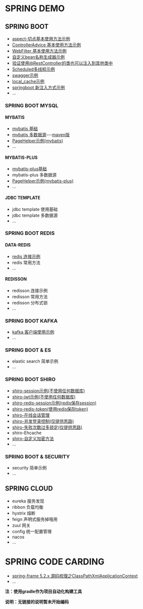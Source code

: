 # SPRING DEMO

## SPRING BOOT
- [aspect-切点基本使用方法示例](./aspect)
- [ControllerAdvice 基本使用方法示例](./controller_advice)
- [WebFilter 基本使用方法示例](./web_filter)
- [自定义bean名称生成器示例](./bean_name_generator)
- [验证使用@RestController的类也可以注入到其他类中](./controller_injection)
- [Scheduled多线程示例](./scheduled_multi_thread)
- [swagger示例](./swagger_demo)
- [local_cache示例](./local_cache_demo)
- [springboot 新注入方式示例](./springbootbeanparam)
- ...

### SPRING BOOT MYSQL

#### MYBATIS
- [mybatis 基础](./mybatis_base)
- [mybatis 多数据源](./multi_datasource)---[maven版](https://github.com/idream68/multidatasource)
- [PageHelper示例(mybatis)](./mybatis_pagehelper)
- ...

#### MYBATIS-PLUS
- [mybatis-plus基础](./mybatis_plus)
- mybatis-plus 多数据源
- [PageHelper示例(mybatis-plus)](./mybatis_plus_pagehelper)
- ...

#### JDBC TEMPLATE
- jdbc template 使用基础
- jdbc template 多数据源
- ...

### SPRING BOOT REDIS
#### DATA-REDIS
- [redis 连接示例](./redis_client)
- redis 常用方法
- ...

#### REDISSON
- redisson 连接示例
- redisson 常用方法
- redisson 分布式锁
- ...

### SPRING BOOT KAFKA
- [kafka 客户端使用示例](./kafkaclient)
- ...

### SPRING BOOT & ES
- elastic search 简单示例
- ...

### SPRING BOOT SHIRO
- [shiro-session示例(不使用任何数据库)](./shiro_base)
- [shiro-jwt示例(不使用任何数据库)](./shiro_jwt)
- [shiro-redis-session示例(redis保存session)](./shiro_redis)
- [shiro-redis-token(使用redis保存token)](./shiro_redis_token)
- [shiro-在线会话管理](./shiro_redis_token)
- [shiro-并发登录控制(仅提供思路)](./shiro_redis_token)
- [shiro-失败次数过多锁定(仅提供思路)](./shiro_redis_token)
- shiro-Ehcache 
- [shiro-自定义加密方法](./shiro_custom_encryption)
- ...

### SPRING BOOT & SECURITY
- security 简单示例
- ...

## SPRING CLOUD
- eureka 服务发现
- ribbon 负载均衡
- hystrix 熔断
- feign 声明式服务掉哦用
- zuul 网关
- config 统一配置管理
- nacos 
- ...

# SPRING CODE CARDING
- [spring-frame 5.2.x 源码梳理之ClassPathXmlApplicationContext](https://www.idream68.top/2021/05/11/spring/springcarding/ClassPathXmlApplicationContext-main/)
- ...

**注：使用gradle作为项目自动化构建工具**

**说明：无链接的说明暂未开始编码**